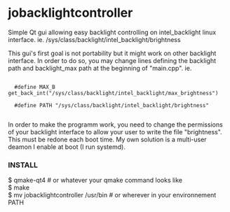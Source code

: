 jobacklightcontroller
=====================

Simple Qt gui allowing easy backlight controlling on intel_backlight linux interface. 
ie. /sys/class/backlight/intel_backlight/brightness
<p>
This gui's first goal is not portability but it might work on other backlight interface. In order to do so,
you may change lines defining the backlight path and backlight_max path at the beginning of "main.cpp". ie.
</p>
<code>
  #define MAX_B get_back_int("/sys/class/backlight/intel_backlight/max_brightness")<br>
  #define PATH "/sys/class/backlight/intel_backlight/brightness"<br>
</code>
<p>
In order to make the programm work, you need to change the permissions of your backlight interface to 
allow your user to write the file "brightness". This must be redone each boot time. My own solution
is a multi-user deamon I enable at boot (I run systemd).
</p>

<h3>INSTALL</h3>
<p>
$ qmake-qt4 # or whatever your qmake command looks like<br>
$ make<br>
$ mv jobacklightcontroller /usr/bin # or wherever in your environnement PATH<br>
</p>
